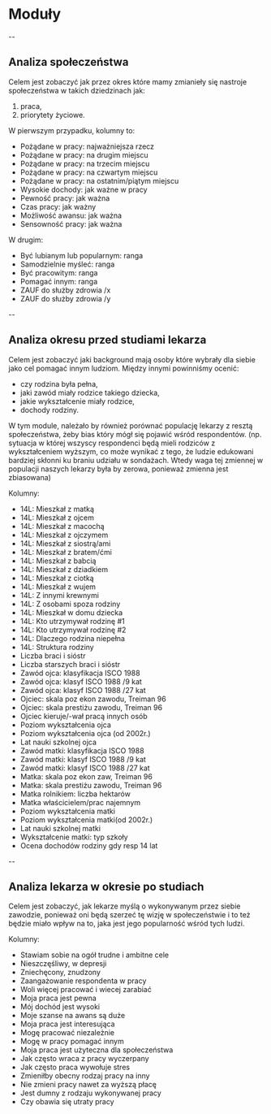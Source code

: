 # Moduły

-- 
## Analiza społeczeństwa
Celem jest zobaczyć jak przez okres które mamy zmianieły się nastroje społeczeństwa w takich dziedzinach jak:
1. praca,
2. priorytety życiowe.

W pierwszym przypadku, kolumny to:
* Pożądane w pracy: najważniejsza rzecz
* Pożądane w pracy: na drugim miejscu
* Pożądane w pracy: na trzecim miejscu
* Pożądane w pracy: na czwartym miejscu
* Pożądane w pracy: na ostatnim/piątym miejscu
* Wysokie dochody: jak ważne w pracy
* Pewność pracy: jak ważna
* Czas pracy: jak ważny
* Możliwość awansu: jak ważna
* Sensowność pracy: jak ważna

W drugim:
* Być lubianym lub popularnym: ranga
* Samodzielnie myśleć: ranga
* Być pracowitym: ranga
* Pomagać innym: ranga
* ZAUF do służby zdrowia /x
* ZAUF do służby zdrowia /y


-- 
## Analiza okresu przed studiami lekarza
Celem jest zobaczyć jaki background mają osoby które wybrały dla siebie jako cel pomagać innym ludziom.
Między innymi powinniśmy ocenić:
* czy rodzina była pełna,
* jaki zawód miały rodzice takiego dziecka,
* jakie wykształcenie miały rodzice,
* dochody rodziny.

W tym module, należało by również porównać populację lekarzy z resztą społeczeństwa, żeby bias który mógł się pojawić wśród respondentów. (np. sytuacja w której wszyscy respondenci będą mieli rodziców z wykształceniem wyższym, co może wynikać z tego, że ludzie edukowani bardziej skłonni ku braniu udziału w sondażach. Wtedy waga tej zmiennej w populacji naszych lekarzy była by zerowa, ponieważ zmienna jest zbiasowana)


Kolumny:
* 14L: Mieszkał z matką
* 14L: Mieszkał z ojcem
* 14L: Mieszkał z macochą
* 14L: Mieszkał z ojczymem
* 14L: Mieszkał z siostrą/ami
* 14L: Mieszkał z bratem/ćmi
* 14L: Mieszkał z babcią
* 14L: Mieszkał z dziadkiem
* 14L: Mieszkał z ciotką
* 14L: Mieszkał z wujem
* 14L: Z innymi krewnymi
* 14L: Z osobami spoza rodziny
* 14L: Mieszkał w domu dziecka
* 14L: Kto utrzymywał rodzinę #1
* 14L: Kto utrzymywał rodzinę #2
* 14L: Dlaczego rodzina niepełna
* 14L: Struktura rodziny
* Liczba braci i sióstr
* Liczba starszych braci i sióstr
* Zawód ojca: klasyfikacja ISCO 1988
* Zawód ojca: klasyf ISCO 1988 /9 kat
* Zawód ojca: klasyf ISCO 1988 /27 kat
* Ojciec: skala poz ekon zawodu, Treiman 96
* Ojciec: skala prestiżu zawodu, Treiman 96
* Ojciec kieruje/-wał pracą innych osób
* Poziom wykształcenia ojca
* Poziom wykształcenia ojca (od 2002r.)
* Lat nauki szkolnej ojca
* Zawód matki: klasyfikacja ISCO 1988
* Zawód matki: klasyf ISCO 1988 /9 kat
* Zawód matki: klasyf ISCO 1988 /27 kat
* Matka: skala poz ekon zaw, Treiman 96
* Matka: skala prestiżu zawodu, Treiman 96
* Matka rolnikiem: liczba hektarów
* Matka właścicielem/prac najemnym
* Poziom wykształcenia matki
* Poziom wykształcenia matki(od 2002r.)
* Lat nauki szkolnej matki
* Wykształcenie matki: typ szkoły
* Ocena dochodów rodziny gdy resp 14 lat




-- 
## Analiza lekarza w okresie po studiach
Celem jest zobaczyć, jak lekarze myślą o wykonywanym przez siebie zawodzie, ponieważ oni będą szerzeć tę wizję w społeczeństwie i to też będzie miało wpływ na to, jaka jest jego popularność wśród tych ludzi.

Kolumny:
* Stawiam sobie na ogół trudne i ambitne cele
* Nieszczęśliwy, w depresji
* Zniechęcony, znudzony
* Zaangażowanie respondenta w pracy
* Woli więcej pracować i wiecej zarabiać
* Moja praca jest pewna
* Mój dochód jest wysoki
* Moje szanse na awans są duże
* Moja praca jest interesująca
* Mogę pracować niezależnie
* Mogę w pracy pomagać innym
* Moja praca jest użyteczna dla społeczeństwa
* Jak często wraca z pracy wyczerpany
* Jak często praca wywołuje stres
* Zmieniłby obecny rodzaj pracy na inny
* Nie zmieni pracy nawet za wyższą płacę
* Jest dumny z rodzaju wykonywanej pracy
* Czy obawia się utraty pracy